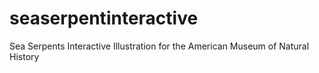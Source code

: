 # seaserpentinteractive
Sea Serpents Interactive Illustration for the American Museum of Natural History
